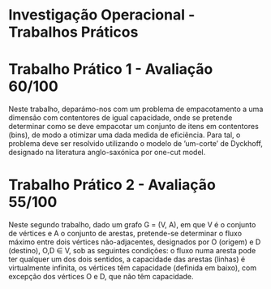 <h1>Investigação Operacional - Trabalhos Práticos<h1/>

# Trabalho Prático 1 - Avaliação 60/100

<p>
Neste trabalho, deparámo-nos com um problema de empacotamento a uma dimensão com contentores de igual capacidade, onde se pretende determinar como se deve empacotar um conjunto de itens em contentores (bins), de modo a otimizar uma dada medida de eficiência. Para tal, o problema deve ser resolvido utilizando o modelo de ’um-corte’ de Dyckhoff, designado na literatura anglo-saxónica por one-cut model.
</p>

# Trabalho Prático 2 - Avaliação 55/100

<p>
Neste segundo trabalho, dado um grafo G = (V, A), em que V é o conjunto de vértices e A o conjunto de arestas, pretende-se determinar o fluxo máximo entre dois vértices não-adjacentes, designados por O (origem) e D (destino), O,D ∈ V, sob as seguintes condições: o fluxo numa aresta pode ter qualquer um dos dois sentidos, a capacidade das arestas (linhas) é virtualmente infinita, os vértices têm capacidade (definida em baixo), com excepção dos vértices O e D, que não têm capacidade.
</p>


